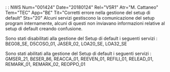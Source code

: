  :  : NWS Num="001424" Date="20180124" Rel="V5R1" Atr="M. Cattaneo" Tem="TEC" App="B£" Tit="Corretti errore nella gestione del setup di default" Sts="20"
Alcuni servizi gestiscono la comunicazione del setup program internamente, alcuni di questi non inviavano informazioni relative al setup di default creando confusione.

Sono stati disabilitati alla gestione del Setup di default i seguenti servizi : 
B£G08_SE, D5COSO_01, JASER_02, LOA20_SE, LOA32_SE

Sono stati abilitati alla gestione del Setup di default i seguenti servizi : 
GMSER_21, B£SER_86, REACCA_01, REEVEN_01, REFILI_01, RELEAD_01, REMARK_01, REMARK_02, REOPPO_01 